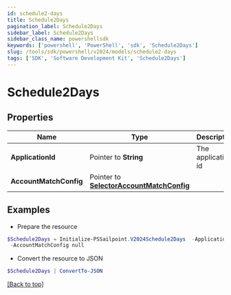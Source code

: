 ```yaml
---
id: schedule2-days
title: Schedule2Days
pagination_label: Schedule2Days
sidebar_label: Schedule2Days
sidebar_class_name: powershellsdk
keywords: ['powershell', 'PowerShell', 'sdk', 'Schedule2Days'] 
slug: /tools/sdk/powershell/v2024/models/schedule2-days
tags: ['SDK', 'Software Development Kit', 'Schedule2Days']
---
```



# Schedule2Days

## Properties

Name | Type | Description | Notes
------------ | ------------- | ------------- | -------------
**ApplicationId** |  Pointer to **String** | The application id | [optional] 
**AccountMatchConfig** |  Pointer to [**SelectorAccountMatchConfig**](selector-account-match-config) |  | [optional] 

## Examples

- Prepare the resource
```powershell
$Schedule2Days = Initialize-PSSailpoint.V2024Schedule2Days  -ApplicationId 2c91808874ff91550175097daaec161c&quot; `
 -AccountMatchConfig null
```

- Convert the resource to JSON
```powershell
$Schedule2Days | ConvertTo-JSON
```


[[Back to top]](#) 

